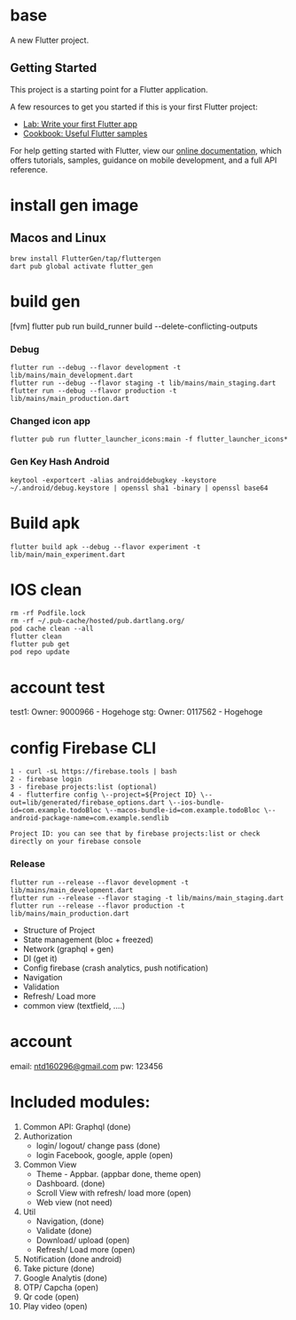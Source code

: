 # base

A new Flutter project.

## Getting Started

This project is a starting point for a Flutter application.

A few resources to get you started if this is your first Flutter project:

- [Lab: Write your first Flutter app](https://flutter.dev/docs/get-started/codelab)
- [Cookbook: Useful Flutter samples](https://flutter.dev/docs/cookbook)

For help getting started with Flutter, view our
[online documentation](https://flutter.dev/docs), which offers tutorials,
samples, guidance on mobile development, and a full API reference.

# install gen image
## Macos and Linux

```shell script
brew install FlutterGen/tap/fluttergen
dart pub global activate flutter_gen
```

# build gen
[fvm] flutter pub run build_runner build --delete-conflicting-outputs

### Debug

```shell script
flutter run --debug --flavor development -t lib/mains/main_development.dart
flutter run --debug --flavor staging -t lib/mains/main_staging.dart
flutter run --debug --flavor production -t lib/mains/main_production.dart
```

### Changed icon app

```shell script
flutter pub run flutter_launcher_icons:main -f flutter_launcher_icons*
```
### Gen Key Hash Android

```shell script
keytool -exportcert -alias androiddebugkey -keystore ~/.android/debug.keystore | openssl sha1 -binary | openssl base64
```

# Build apk
```
flutter build apk --debug --flavor experiment -t lib/main/main_experiment.dart
```

# IOS clean
``` rm -rf Pods
rm -rf Podfile.lock
rm -rf ~/.pub-cache/hosted/pub.dartlang.org/
pod cache clean --all
flutter clean
flutter pub get
pod repo update
```

# account test
test1: Owner:  9000966 - Hogehoge
stg: Owner: 0117562 - Hogehoge

# config Firebase CLI
```
1 - curl -sL https://firebase.tools | bash
2 - firebase login
3 - firebase projects:list (optional)
4 - flutterfire config \--project=${Project ID} \--out=lib/generated/firebase_options.dart \--ios-bundle-id=com.example.todoBloc \--macos-bundle-id=com.example.todoBloc \--android-package-name=com.example.sendlib

Project ID: you can see that by firebase projects:list or check directly on your firebase console
```

### Release

```shell script
flutter run --release --flavor development -t lib/mains/main_development.dart
flutter run --release --flavor staging -t lib/mains/main_staging.dart
flutter run --release --flavor production -t lib/mains/main_production.dart
```

- Structure of Project
- State management (bloc + freezed)
- Network (graphql + gen)
- DI (get it)
- Config firebase (crash analytics, push notification)
- Navigation
- Validation
- Refresh/ Load more
- common view (textfield, ....)

# account
email: ntd160296@gmail.com
pw: 123456

# Included modules:

1. Common API: Graphql (done)
2. Authorization
   - login/ logout/ change pass (done)
   - login Facebook, google, apple (open)
3. Common View
   - Theme - Appbar. (appbar done, theme open)
   - Dashboard. (done)
   - Scroll View with refresh/ load more (open)
   - Web view (not need)
4. Util
   - Navigation, (done)
   - Validate (done)
   - Download/ upload (open)
   - Refresh/ Load more (open)
5. Notification (done android)
6. Take picture (done)
7. Google Analytis (done)
8. OTP/ Capcha (open)
9. Qr code (open)
10. Play video (open)
